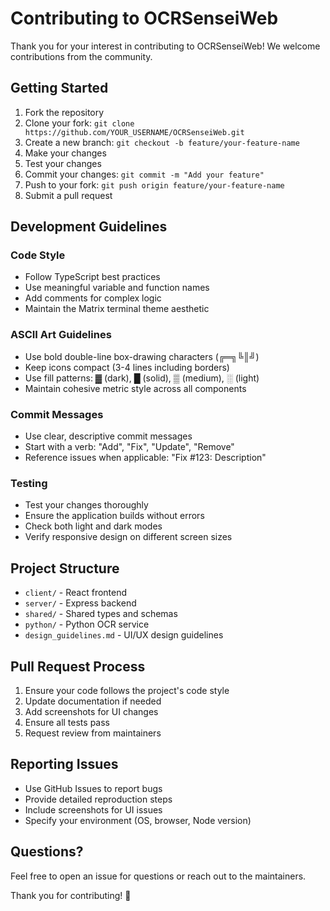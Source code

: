 # Contributing to OCRSenseiWeb

Thank you for your interest in contributing to OCRSenseiWeb! We welcome contributions from the community.

## Getting Started

1. Fork the repository
2. Clone your fork: `git clone https://github.com/YOUR_USERNAME/OCRSenseiWeb.git`
3. Create a new branch: `git checkout -b feature/your-feature-name`
4. Make your changes
5. Test your changes
6. Commit your changes: `git commit -m "Add your feature"`
7. Push to your fork: `git push origin feature/your-feature-name`
8. Submit a pull request

## Development Guidelines

### Code Style
- Follow TypeScript best practices
- Use meaningful variable and function names
- Add comments for complex logic
- Maintain the Matrix terminal theme aesthetic

### ASCII Art Guidelines
- Use bold double-line box-drawing characters (╔═╗╚║╝)
- Keep icons compact (3-4 lines including borders)
- Use fill patterns: ▓ (dark), █ (solid), ▒ (medium), ░ (light)
- Maintain cohesive metric style across all components

### Commit Messages
- Use clear, descriptive commit messages
- Start with a verb: "Add", "Fix", "Update", "Remove"
- Reference issues when applicable: "Fix #123: Description"

### Testing
- Test your changes thoroughly
- Ensure the application builds without errors
- Check both light and dark modes
- Verify responsive design on different screen sizes

## Project Structure

- `client/` - React frontend
- `server/` - Express backend
- `shared/` - Shared types and schemas
- `python/` - Python OCR service
- `design_guidelines.md` - UI/UX design guidelines

## Pull Request Process

1. Ensure your code follows the project's code style
2. Update documentation if needed
3. Add screenshots for UI changes
4. Ensure all tests pass
5. Request review from maintainers

## Reporting Issues

- Use GitHub Issues to report bugs
- Provide detailed reproduction steps
- Include screenshots for UI issues
- Specify your environment (OS, browser, Node version)

## Questions?

Feel free to open an issue for questions or reach out to the maintainers.

Thank you for contributing! 🙏
